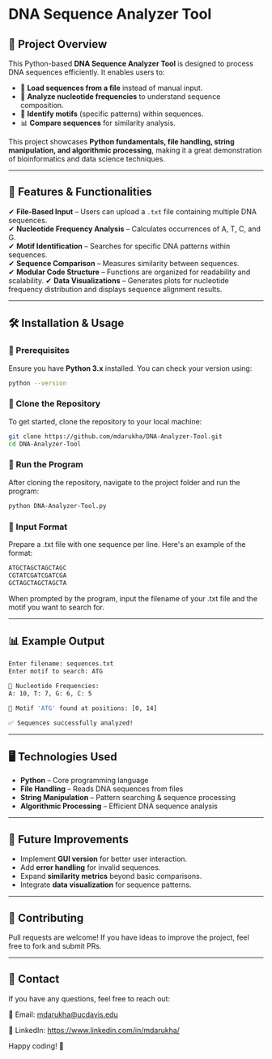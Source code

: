 # DNA Sequence Analyzer Tool

## 🚀 Project Overview

This Python-based **DNA Sequence Analyzer Tool** is designed to process DNA sequences efficiently. It enables users to:

- 📂 **Load sequences from a file** instead of manual input.
- 🔬 **Analyze nucleotide frequencies** to understand sequence composition.
- 🧬 **Identify motifs** (specific patterns) within sequences.
- 📊 **Compare sequences** for similarity analysis.

This project showcases **Python fundamentals, file handling, string manipulation, and algorithmic processing**, making it a great demonstration of bioinformatics and data science techniques.

---

## 🔧 Features & Functionalities

✔ **File-Based Input** – Users can upload a `.txt` file containing multiple DNA sequences.  
✔ **Nucleotide Frequency Analysis** – Calculates occurrences of A, T, C, and G.  
✔ **Motif Identification** – Searches for specific DNA patterns within sequences.  
✔ **Sequence Comparison** – Measures similarity between sequences.  
✔ **Modular Code Structure** – Functions are organized for readability and scalability.
✔ **Data Visualizations** – Generates plots for nucleotide frequency distribution and displays sequence alignment results.

---

## 🛠 Installation & Usage

### **🔹 Prerequisites**

Ensure you have **Python 3.x** installed. You can check your version using:

```sh
python --version
```

### **🔹 Clone the Repository**  
To get started, clone the repository to your local machine:

```sh
git clone https://github.com/mdarukha/DNA-Analyzer-Tool.git
cd DNA-Analyzer-Tool
```

### **🔹 Run the Program**
After cloning the repository, navigate to the project folder and run the program:

```sh
python DNA-Analyzer-Tool.py
```

### **🔹 Input Format**
Prepare a .txt file with one sequence per line. Here's an example of the format:

```objectivec
ATGCTAGCTAGCTAGC
CGTATCGATCGATCGA
GCTAGCTAGCTAGCTA
```
When prompted by the program, input the filename of your .txt file and the motif you want to search for.

---

## 📊 Example Output
```sh
Enter filename: sequences.txt
Enter motif to search: ATG

🔬 Nucleotide Frequencies:
A: 10, T: 7, G: 6, C: 5

🧬 Motif 'ATG' found at positions: [0, 14]

✅ Sequences successfully analyzed!
```

---

## 🖥️ Technologies Used
- **Python** – Core programming language
- **File Handling** – Reads DNA sequences from files
- **String Manipulation** – Pattern searching & sequence processing
- **Algorithmic Processing** – Efficient DNA sequence analysis

---

## 🚀 Future Improvements

- Implement **GUI version** for better user interaction.
- Add **error handling** for invalid sequences.
- Expand **similarity metrics** beyond basic comparisons.
- Integrate **data visualization** for sequence patterns.

---

## 🤝 Contributing
Pull requests are welcome! If you have ideas to improve the project, feel free to fork and submit PRs.

---

## 📩 Contact
If you have any questions, feel free to reach out:

📧 Email: mdarukha@ucdavis.edu

💼 LinkedIn: https://www.linkedin.com/in/mdarukha/

Happy coding! 🚀
